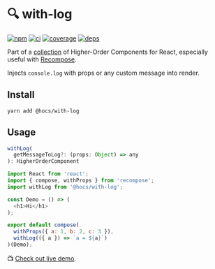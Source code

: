 # :mag: with-log

[![npm](https://img.shields.io/npm/v/@hocs/with-log.svg?style=flat-square)](https://www.npmjs.com/package/@hocs/with-log) [![ci](https://img.shields.io/travis/deepsweet/hocs/master.svg?style=flat-square)](https://travis-ci.org/deepsweet/hocs) [![coverage](https://img.shields.io/codecov/c/github/deepsweet/hocs/master.svg?style=flat-square)](https://codecov.io/github/deepsweet/hocs) [![deps](https://david-dm.org/deepsweet/hocs.svg?path=packages/with-log&style=flat-square)](https://david-dm.org/deepsweet/hocs?path=packages/with-log)

Part of a [collection](https://github.com/deepsweet/hocs) of Higher-Order Components for React, especially useful with [Recompose](https://github.com/acdlite/recompose).

Injects `console.log` with props or any custom message into render.

## Install

```
yarn add @hocs/with-log
```

## Usage

```js
withLog(
  getMessageToLog?: (props: Object) => any
): HigherOrderComponent
```

```js
import React from 'react';
import { compose, withProps } from 'recompose';
import withLog from '@hocs/with-log';

const Demo = () => (
  <h1>Hi</h1>
);

export default compose(
  withProps({ a: 1, b: 2, c: 3 }),
  withLog(({ a }) => `a = ${a}`)
)(Demo);
```

:tv: [Check out live demo](https://codesandbox.io/s/pk7o259910).
